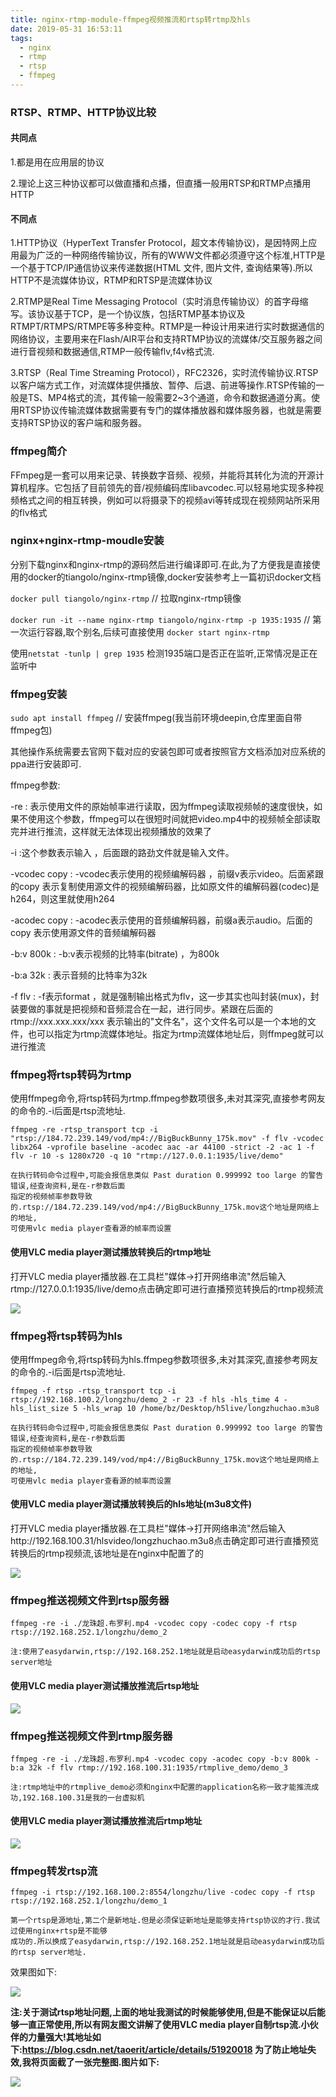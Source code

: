 ```yaml
---
title: nginx-rtmp-module-ffmpeg视频推流和rtsp转rtmp及hls
date: 2019-05-31 16:53:11
tags:
  - nginx
  - rtmp
  - rtsp
  - ffmpeg
---
```


### RTSP、RTMP、HTTP协议比较

#### 共同点

1.都是用在应用层的协议

2.理论上这三种协议都可以做直播和点播，但直播一般用RTSP和RTMP点播用HTTP

#### 不同点

1.HTTP协议（HyperText Transfer Protocol，超文本传输协议)，是因特网上应用最为广泛的一种网络传输协议，所有的WWW文件都必须遵守这个标准,HTTP是一个基于TCP/IP通信协议来传递数据(HTML 文件, 图片文件, 查询结果等).所以HTTP不是流媒体协议，RTMP和RTSP是流媒体协议

2.RTMP是Real Time Messaging Protocol（实时消息传输协议）的首字母缩写。该协议基于TCP，是一个协议族，包括RTMP基本协议及RTMPT/RTMPS/RTMPE等多种变种。RTMP是一种设计用来进行实时数据通信的网络协议，主要用来在Flash/AIR平台和支持RTMP协议的流媒体/交互服务器之间进行音视频和数据通信,RTMP一般传输flv,f4v格式流.

3.RTSP（Real Time Streaming Protocol），RFC2326，实时流传输协议.RTSP以客户端方式工作，对流媒体提供播放、暂停、后退、前进等操作.RTSP传输的一般是TS、MP4格式的流，其传输一般需要2~3个通道，命令和数据通道分离。使用RTSP协议传输流媒体数据需要有专门的媒体播放器和媒体服务器，也就是需要支持RTSP协议的客户端和服务器。

### ffmpeg简介

FFmpeg是一套可以用来记录、转换数字音频、视频，并能将其转化为流的开源计算机程序。它包括了目前领先的音/视频编码库libavcodec.可以轻易地实现多种视频格式之间的相互转换，例如可以将摄录下的视频avi等转成现在视频网站所采用的flv格式

### nginx+nginx-rtmp-moudle安装

分别下载nginx和nginx-rtmp的源码然后进行编译即可.在此,为了方便我是直接使用的docker的tiangolo/nginx-rtmp镜像,docker安装参考上一篇初识docker文档

`docker pull tiangolo/nginx-rtmp` // 拉取nginx-rtmp镜像

`docker run -it --name nginx-rtmp tiangolo/nginx-rtmp -p 1935:1935` // 第一次运行容器,取个别名,后续可直接使用 `docker start nginx-rtmp`

使用`netstat -tunlp | grep 1935` 检测1935端口是否正在监听,正常情况是正在监听中

### ffmpeg安装

`sudo apt install ffmpeg` // 安装ffmpeg(我当前环境deepin,仓库里面自带ffmpeg包)

其他操作系统需要去官网下载对应的安装包即可或者按照官方文档添加对应系统的ppa进行安装即可.

ffmpeg参数:

-re : 表示使用文件的原始帧率进行读取，因为ffmpeg读取视频帧的速度很快，如果不使用这个参数，ffmpeg可以在很短时间就把video.mp4中的视频帧全部读取完并进行推流，这样就无法体现出视频播放的效果了

-i :这个参数表示输入 ，后面跟的路劲文件就是输入文件。

-vcodec copy : -vcodec表示使用的视频编解码器 ，前缀v表示video。后面紧跟的copy 表示复制使用源文件的视频编解码器，比如原文件的编解码器(codec)是h264，则这里就使用h264

-acodec copy : -acodec表示使用的音频编解码器，前缀a表示audio。后面的copy 表示使用源文件的音频编解码器

-b:v 800k : -b:v表示视频的比特率(bitrate) ，为800k

-b:a 32k : 表示音频的比特率为32k

-f flv : -f表示format ，就是强制输出格式为flv，这一步其实也叫封装(mux)，封装要做的事就是把视频和音频混合在一起，进行同步。紧跟在后面的rtmp://xxx.xxx.xxx/xxx 表示输出的"文件名"，这个文件名可以是一个本地的文件，也可以指定为rtmp流媒体地址。指定为rtmp流媒体地址后，则ffmpeg就可以进行推流

### ffmpeg将rtsp转码为rtmp

使用ffmpeg命令,将rtsp转码为rtmp.ffmpeg参数项很多,未对其深究,直接参考网友的命令的.-i后面是rtsp流地址.

`ffmpeg -re -rtsp_transport tcp -i "rtsp://184.72.239.149/vod/mp4://BigBuckBunny_175k.mov" -f flv -vcodec libx264 -vprofile baseline -acodec aac -ar 44100 -strict -2 -ac 1 -f flv -r 10 -s 1280x720 -q 10 "rtmp://127.0.0.1:1935/live/demo"`

    在执行转码命令过程中,可能会报信息类似 Past duration 0.999992 too large 的警告错误,经查询资料,是在-r参数后面
    指定的视频帧率参数导致的.rtsp://184.72.239.149/vod/mp4://BigBuckBunny_175k.mov这个地址是网络上的地址,
    可使用vlc media player查看源的帧率而设置

#### 使用VLC media player测试播放转换后的rtmp地址

打开VLC media player播放器.在工具栏"媒体->打开网络串流"然后输入rtmp://127.0.0.1:1935/live/demo点击确定即可进行直播预览转换后的rtmp视频流

![](/images/rtmp-result.png)

### ffmpeg将rtsp转码为hls

使用ffmpeg命令,将rtsp转码为hls.ffmpeg参数项很多,未对其深究,直接参考网友的命令的.-i后面是rtsp流地址.

`ffmpeg -f rtsp -rtsp_transport tcp -i rtsp://192.168.100.2/longzhu/demo_2 -r 23 -f hls -hls_time 4 -hls_list_size 5 -hls_wrap 10 /home/bz/Desktop/h5live/longzhuchao.m3u8`

    在执行转码命令过程中,可能会报信息类似 Past duration 0.999992 too large 的警告错误,经查询资料,是在-r参数后面
    指定的视频帧率参数导致的.rtsp://184.72.239.149/vod/mp4://BigBuckBunny_175k.mov这个地址是网络上的地址,
    可使用vlc media player查看源的帧率而设置

#### 使用VLC media player测试播放转换后的hls地址(m3u8文件)

打开VLC media player播放器.在工具栏"媒体->打开网络串流"然后输入http://192.168.100.31/hlsvideo/longzhuchao.m3u8点击确定即可进行直播预览转换后的rtmp视频流,该地址是在nginx中配置了的

![](/images/hls-result.png)

### ffmpeg推送视频文件到rtsp服务器

`ffmpeg -re -i ./龙珠超.布罗利.mp4 -vcodec copy -codec copy -f rtsp rtsp://192.168.252.1/longzhu/demo_2`

    注:使用了easydarwin,rtsp://192.168.252.1地址就是启动easydarwin成功后的rtsp server地址

#### 使用VLC media player测试播放推流后rtsp地址

![](/images/push_to_rtsp.png)

### ffmpeg推送视频文件到rtmp服务器

`ffmpeg -re -i ./龙珠超.布罗利.mp4 -vcodec copy -acodec copy -b:v 800k -b:a 32k -f flv rtmp://192.168.100.31:1935/rtmplive_demo/demo_3`

    注:rtmp地址中的rtmplive_demo必须和nginx中配置的application名称一致才能推流成功,192.168.100.31是我的一台虚拟机

#### 使用VLC media player测试播放推流后rtmp地址

![](/images/push_to_rtmp.png)

### ffmpeg转发rtsp流

`ffmpeg -i rtsp://192.168.100.2:8554/longzhu/live -codec copy -f rtsp rtsp://192.168.252.1/longzhu/demo_1`

    第一个rtsp是源地址,第二个是新地址.但是必须保证新地址是能够支持rtsp协议的才行.我试过使用nginx+rtsp是不能够
    成功的.所以换成了easydarwin,rtsp://192.168.252.1地址就是启动easydarwin成功后的rtsp server地址.

效果图如下:

![](/images/rtsp_to_rtsp.png)

**注:关于测试rtsp地址问题,上面的地址我测试的时候能够使用,但是不能保证以后能够一直正常使用,所以有网友图文讲解了使用VLC media player自制rtsp流.小伙伴的力量强大!其地址如下:https://blog.csdn.net/taoerit/article/details/51920018 
为了防止地址失效,我将页面截了一张完整图.图片如下:**

![](/images/build_push_rtsp.jpg)